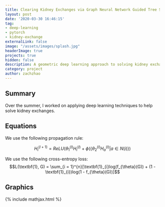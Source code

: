 ```yaml
---
title: Clearing Kidney Exchanges via Graph Neural Network Guided Tree Search
layout: post
date: '2020-03-30 16:46:15'
tag:
- deep-learning
- pytorch
- kidney-exchange
externalLink: false
image: "/assets/images/splash.jpg"
headerImage: true
projects: true
hidden: false
description: A geometric deep learning approach to solving kidney exchanges
category: project
author: zachzhao
---
```



## Summary
Over the summer, I worked on applying deep learning techniques to help solve kidney exchanges.

## Equations

We use the following propagation rule:

$$H^{(l+1)}_i = ReLU(\theta^{(l)}_{1}H^{(l)}_i + \phi(\{\theta^{(l)}_{2}H^{(l)}_a | a \in N(i)\})$$

We use the following cross-entropy loss:
$$L(\textbf{1}, G) = \sum_{i = 1}^{n}[\textbf{1}_{i}log(f_{\theta}(G)) + (1 - \textbf{1}_{i})log(1 - f_{\theta}(G))]$$

## Graphics



{% include mathjax.html %}
